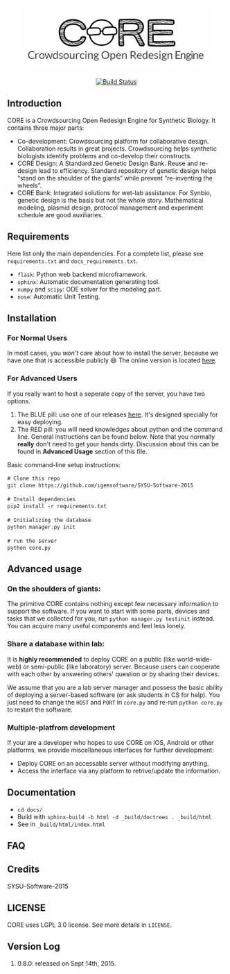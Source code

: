 <p align="center"><img src="https://raw.githubusercontent.com/igemsoftware/SYSU-Software-2015/master/server/static/img/common/logo.png"></p>

<p align="center">
  <a href="https://magnum.travis-ci.com/igemsoftware/SYSU-Software-2015"><img src="https://travis-ci.org/igemsoftware/SYSU-Software-2015.svg?branch=master" alt="Build Status"></a>
</p>

## Introduction

CORE is a Crowdsourcing Open Redesign Engine for Synthetic Biology. It contains three major parts:

  - Co-development: Crowdsourcing platform for collaborative design. Collaboration results in great projects. Crowdsourcing helps synthetic biologists identify problems and co-develop their constructs.
  - CORE Design: A Standardized Genetic Design Bank. Reuse and re-design lead to efficiency. Standard repository of genetic design helps “stand on the shoulder of the giants” while prevent “re-inventing the wheels”.
  - CORE Bank: Integrated solutions for wet-lab assistance. For Synbio, genetic design is the basis but not the whole story. Mathematical modeling, plasmid design, protocol management and experiment schedule are good auxiliaries.

## Requirements

Here list only the main dependencies. For a complete list, please see `requirements.txt` and `docs_requirements.txt`.

* `flask`: Python web backend microframework.
* `sphinx`: Automatic documentation generating tool.
* `numpy` and `scipy`: ODE solver for the modeling part.
* `nose`: Automatic Unit Testing.

## Installation

### For Normal Users
In most cases, you *won't* care about how to install the server, because we have one that is accessible publicly :smile:
The online version is located [here](http://core.sysusoftware.info).

### For Advanced Users
If you really want to host a seperate copy of the server, you have two options.

1. The BLUE pill: use one of our releases [here](https://github.com/igemsoftware/SYSU-Software-2015/releases). It's designed specially for easy deploying.
2. The RED pill: you will need knowledges about python and the command line. General instructions can be found below. Note that you normally **really** don't need to get your hands dirty. Discussion about this can be found in **Advanced Usage** section of this file.

Basic command-line setup instructions:
```
# Clone this repo
git clone https://github.com/igemsoftware/SYSU-Software-2015

# Install dependencies
pip2 install -r requirements.txt

# Initializing the database
python manager.py init

# run the server
python core.py
```

## Advanced usage

### On the shoulders of giants:
The primitive CORE contains nothing except few necessary information to support the software. If you want to start with some parts, devices and tasks that we collected for you, run `python manager.py testinit` instead. You can acquire many useful components and feel less lonely.

### Share a database within lab:
It is **highly recommended** to deploy CORE on a public (like world-wide-web) or semi-public (like laboratory) server. Because users can cooperate with each other by answering others' question or by sharing their devices.

We assume that you are a lab server manager and possess the basic ability of deploying a server-based software (or ask students in CS for help). You just need to change the `HOST` and `PORT` in `core.py` and re-run `python core.py` to restart the software.

### Multiple-platfrom development
If your are a developer who hopes to use CORE on IOS, Android or other platforms, we provide miscellaneous interfaces for further development:

- Deploy CORE on an accessable server without modifying anything.
- Access the interface via any platform to retrive/update the information.

## Documentation

- `cd docs/`
- Build with `sphinx-build -b html -d _build/doctrees . _build/html`
- See in `_build/html/index.html`

## FAQ

## Credits

SYSU-Software-2015

## LICENSE

CORE uses LGPL 3.0 license. See more details in `LICENSE`.

## Version Log
1. 0.8.0: released on Sept 14th, 2015.

